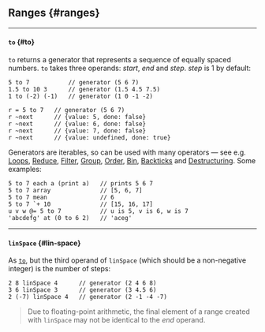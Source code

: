 ## Ranges {#ranges}

---

#### `to` {#to}

`to` returns a generator that represents a sequence of equally spaced numbers. `to` takes three operands: _start_, _end_ and _step_. _step_ is 1 by default:

```
5 to 7           // generator (5 6 7)
1.5 to 10 3      // generator (1.5 4.5 7.5)
1 to (-2) (-1)   // generator (1 0 -1 -2)

r = 5 to 7   // generator (5 6 7)
r ~next      // {value: 5, done: false}
r ~next      // {value: 6, done: false}
r ~next      // {value: 7, done: false}
r ~next      // {value: undefined, done: true}
```

Generators are iterables, so can be used with many operators &mdash; see e.g. [Loops](#loops), [Reduce](#reduce), [Filter](#filter), [Group](#group), [Order](#order), [Bin](#bin), [Backticks](#backticks) and [Destructuring](#destructure-iterable). Some examples:

```
5 to 7 each a (print a)   // prints 5 6 7
5 to 7 array              // [5, 6, 7]
5 to 7 mean               // 6
5 to 7 `+ 10              // [15, 16, 17]
u v w @= 5 to 7           // u is 5, v is 6, w is 7
'abcdefg' at (0 to 6 2)   // 'aceg'
```

---

#### `linSpace` {#lin-space}

As [`to`](#to), but the third operand of `linSpace` (which should be a non-negative integer) is the number of steps:

```
2 8 linSpace 4      // generator (2 4 6 8)
3 6 linSpace 3      // generator (3 4.5 6)
2 (-7) linSpace 4   // generator (2 -1 -4 -7) 
```

> Due to floating-point arithmetic, the final element of a range created with `linSpace` may not be identical to the _end_ operand.
